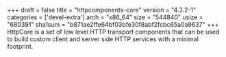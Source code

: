 +++
draft = false
title = "httpcomponents-core"
version = "4.3.2-1"
categories = ['devel-extra']
arch = "x86_64"
size = "544840"
usize = "680391"
sha1sum = "b871ae2ffe64bf03bfe30f8abf2fcbc65a0a9637"
+++
HttpCore is a set of low level HTTP transport components that can be used to build custom client and server side HTTP services with a minimal footprint.